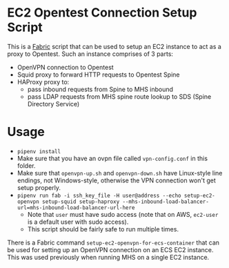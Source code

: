 # EC2 Opentest Connection Setup Script

This is a [Fabric](https://www.fabfile.org/) script that can be used to
setup an EC2 instance to act as a proxy to Opentest.
Such an instance comprises of 3 parts:
- OpenVPN connection to Opentest
- Squid proxy to forward HTTP requests to Opentest Spine
- HAProxy proxy to:
  - pass inbound requests from Spine to MHS inbound
  - pass LDAP requests from MHS spine route lookup to SDS (Spine Directory Service)

# Usage

- `pipenv install`
- Make sure that you have an ovpn file called `vpn-config.conf` in this
 folder.
- Make sure that `openvpn-up.sh` and `openvpn-down.sh` have Linux-style
 line endings, not Windows-style, otherwise the VPN connection won't get
  setup properly.
- `pipenv run fab -i ssh_key_file -H user@address --echo
 setup-ec2-openvpn setup-squid setup-haproxy
  --mhs-inbound-load-balancer-url=mhs-inbound-load-balancer-url-here`
  - Note that `user` must have sudo access (note that on AWS,
   `ec2-user` is a default user with sudo access).
  - This script should be fairly safe to run multiple times.

There is a Fabric command `setup-ec2-openvpn-for-ecs-container` that can
be used for setting up an OpenVPN connection on an ECS EC2 instance.
This was used previously when running MHS on a single EC2 instance.
